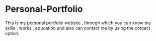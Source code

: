 # Personal-Portfolio
This is my personal portfolio website , through which you can know my skills , works , education and also can contact me by using the contact option.
